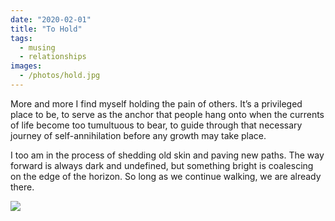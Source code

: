 ```yaml
---
date: "2020-02-01"
title: "To Hold"
tags:
  - musing
  - relationships
images:
  - /photos/hold.jpg
---
```

  
More and more I find myself holding the pain of others. It’s a privileged place to be, to serve as the anchor that people hang onto when the currents of life become too tumultuous to bear, to guide through that necessary journey of self-annihilation before any growth may take place. 

I too am in the process of shedding old skin and paving new paths. The way forward is always dark and undefined, but something bright is coalescing on the edge of the horizon. So long as we continue walking, we are already there.

![](/photos/sky.jpeg)